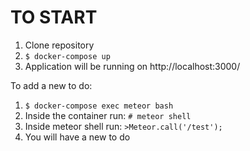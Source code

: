 # TO START

1.  Clone repository
2.  `$ docker-compose up`
3.  Application will be running on http://localhost:3000/

To add a new to do:

1.  `$ docker-compose exec meteor bash`
2.  Inside the container run: `# meteor shell`
3.  Inside meteor shell run: `>Meteor.call('/test');`
4.  You will have a new to do
